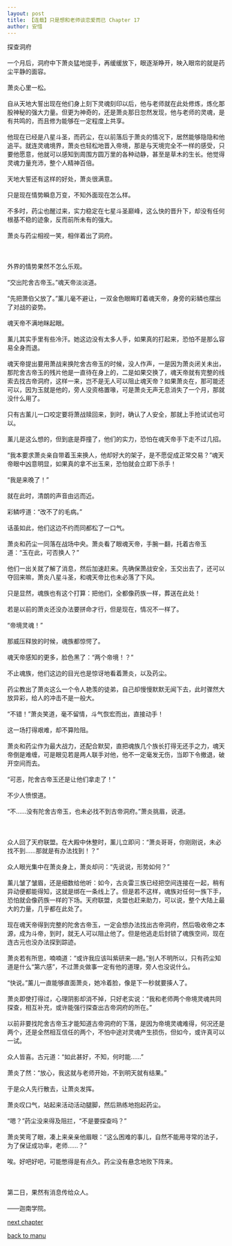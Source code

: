 ```yaml
---
layout: post
title: 【连载】只是想和老师谈恋爱而已 Chapter 17
author: 安惜
---
```




探查洞府<br><br>一个月后，洞府中下萧炎猛地提手，再缓缓放下，眼逐渐睁开，映入眼帘的就是药尘平静的面容。<br><br>萧炎心里一松。<br><br>自从天地大誓出现在他们身上刻下灵魂刻印以后，他与老师就在此处修炼，炼化那股神秘的强大力量。但更为神奇的，还是萧炎那日忽然发现，他与老师的灵魂，是有共鸣的，而且修为能够在一定程度上共享。<br><br>他现在已经是八星斗圣，而药尘，在以前落后于萧炎的情况下，居然能够隐隐和他追平。就连灵魂境界，萧炎也轻松地晋入帝境，那是与天境完全不一样的感受，只要他愿意，他就可以感知到周围方圆万里的各种动静，甚至是草木的生长。他觉得灵魂力量充沛，整个人精神百倍。<br><br>天地大誓还有这样的好处，萧炎很满意。<br><br>只是现在情势瞬息万变，不知外面现在怎么样。<br><br>不多时，药尘也醒过来，实力稳定在七星斗圣巅峰，这么快的晋升下，却没有任何根基不稳的迹象，反而前所未有的强大。<br><br>萧炎与药尘相视一笑，相伴着出了洞府。<br><br> <br><br>外界的情势果然不怎么乐观。<br><br>“交出陀舍古帝玉。”魂天帝淡淡道。<br><br>“先把萧伯父放了。”薰儿毫不避让，一双金色眼眸盯着魂天帝，身旁的彩鳞也摆出了对战的姿势。<br><br>魂天帝不满地眯起眼。<br><br>薰儿其实手里有些冷汗。她这边没有太多人手，如果真的打起来，恐怕不是那么容易全身而退。<br><br>魂天帝提出要用萧战来换陀舍古帝玉的时候，没人作声，一是因为萧炎闭关未出，那陀舍古帝玉的残片他是一直待在身上的，二是如果交换了，魂天帝就有完整的线索去找古帝洞府，这样一来，岂不是无人可以阻止魂天帝？如果萧炎在，那可能还可以，因为玉就是他的，旁人没资格置喙，可是萧炎无声无息消失了一个月，那就没什么用了。<br><br>只有古薰儿一口咬定要将萧战赎回来，到时，确认了人安全，那就上手抢试试也可以。<br><br>薰儿是这么想的，但到底是莽撞了，他们的实力，恐怕在魂天帝手下走不过几招。<br><br>“我本要求萧炎亲自带着玉来换人，他却好大的架子，是不愿促成正常交易？”魂天帝眼中凶意明显，如果真的拿不出玉来，恐怕就会立即下杀手！<br><br>“我是来晚了！”<br><br>就在此时，清朗的声音由远而近。<br><br>彩鳞哼道：“改不了的毛病。”<br><br>话虽如此，他们这边不约而同都松了一口气。<br><br>萧炎和药尘一同落在战场中央。萧炎看了眼魂天帝，手腕一翻，托着古帝玉道：“玉在此，可否换人？”<br><br>他们一出关就了解了消息，然后加速赶来。先确保萧战安全，玉交出去了，还可以夺回来嘛，萧炎八星斗圣，和魂天帝比也未必落了下风。<br><br>只是显然，魂族也有这个打算：把他们，全都像药族一样，葬送在此处！<br><br>若是以前的萧炎还没办法要拼命才行，但是现在，情况不一样了。<br><br>“帝境灵魂！”<br><br>那威压释放的时候，魂族都惊愕了。<br><br>魂天帝感知的更多，脸色黑了：“两个帝境！？”<br><br>不止魂族，他们这边的目光也是惊讶地看着萧炎，以及药尘。<br><br>药尘教出了萧炎这么一个令人艳羡的徒弟，自己却慢慢默默无闻下去，此时骤然大放异彩，给人的冲击不是一般大。<br><br>“不错！”萧炎笑道，毫不留情，斗气恢宏而出，直接动手！<br><br>这一场打得艰难，却不算险阻。<br><br>萧炎和药尘作为最大战力，还配合默契，直把魂族几个族长打得无还手之力，魂天帝倒是难缠，可是眼见若是两人联手对他，他不一定毫发无伤，当即下令撤退，破开空间而去。<br><br>“可恶，陀舍古帝玉还是让他们拿走了！”<br><br>不少人愤恨道。<br><br>“不……没有陀舍古帝玉，也未必找不到古帝洞府。”萧炎挑眉，说道。<br><br> <br><br>众人回了天府联盟。在大殿中休整时，薰儿立即问：“萧炎哥哥，你刚刚说，未必找不到……那就是有办法找到！？”<br><br>众人眼光集中在萧炎身上，萧炎却问：“先说说，形势如何？”<br><br>薰儿皱了皱眉，还是细数给他听：如今，古炎雷三族已经把空间连接在一起，稍有异动便都能得知，这就是绑在一条线上了。但是若不这样，魂族对任何一族下手，恐怕就会像药族一样的下场。天府联盟，炎盟也赶来助力，可以说，整个大陆上最大的力量，几乎都在此处了。<br><br>现在魂天帝得到完整的陀舍古帝玉，一定会想办法找出古帝洞府，然后吸收帝之本源，成为斗帝，到时，就无人可以阻止他了。但是他逃走后封锁了魂族空间，现在连古元也没办法探到踪迹。<br><br>萧炎若有所思，喃喃道：“或许我应该叫紫研来一趟。”别人不明所以，只有药尘知道是什么“第六感”，不过萧炎做事一定有他的道理，旁人也没说什么。<br><br>“快说。”薰儿一直能够直面萧炎，她冷着脸，像是下一秒就要揍人了。<br><br>萧炎即使打得过，心理阴影却消不掉，只好老实说：“我和老师两个帝境灵魂共同探查，相互补充，或许能强行探查出古帝洞府的所在。”<br><br>以前非要找陀舍古帝玉才能知道古帝洞府的下落，是因为帝境灵魂难得，何况还是两个，还是全然相互信任的两个，不怕中途对灵魂产生损伤，但如今，或许真可以一试。<br><br>众人皆喜。古元道：“如此甚好，不知，何时能……”<br><br>萧炎了然：“放心，我这就与老师开始，不到明天就有结果。”<br><br>于是众人先行散去，让萧炎发挥。<br><br>萧炎叹口气，站起来活动活动腿脚，然后熟练地抱起药尘。<br><br>“嗯？”药尘没来得及阻拦，“不是要探查吗？”<br><br>萧炎笑弯了眼，凑上来亲亲他眉眼：“这么困难的事儿，自然不能用寻常的法子，为了保证成功率，老师……？”<br><br>唉。好吧好吧，可能憋得是有点久。药尘没有悬念地败下阵来。<br><br> <br><br>第二日，果然有消息传给众人。<br><br>——迦南学院。

[next chapter](https://allforyanchen.github.io/2020/07/19/post-43-chapter-18.html)

[back to manu](https://allforyanchen.github.io/2020/07/19/post-43.html)
